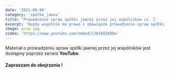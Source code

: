 ```yaml
---
date: '2021-09-04'
category: 'spolka_jawna'
title: 'Prowadzenie spraw spółki jawnej przez jej wspólników cz. I'
excerpt: 'Każdy wspólnik ma prawo i obowiązek prowadzenia spraw spółki.'
image: prow.jpg
video: 'https://www.youtube.com/embed/1JA2682KDDw'
---
```



Materiał o prowadzeniu spraw spółki jawnej przez jej wspólników jest dostępny poprzez serwis **YouTube**. 

#### Zapraszam do obejrzenia !

